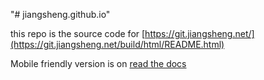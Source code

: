 "# jiangsheng.github.io" 

this repo is the source code for [https://git.jiangsheng.net/](https://git.jiangsheng.net/build/html/README.html)

Mobile friendly version is on [read the docs](https://jiangsheng.readthedocs.io/en/latest/README.html)


